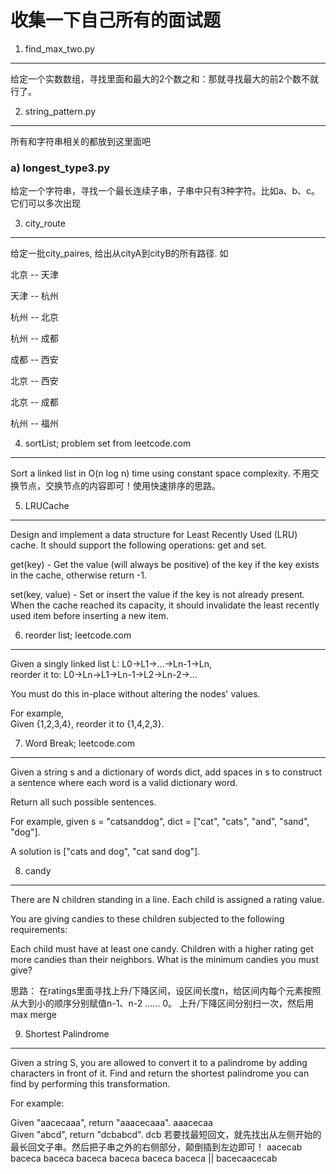 收集一下自己所有的面试题
==================================

1.  find_max_two.py
---------------------------------
给定一个实数数组，寻找里面和最大的2个数之和：那就寻找最大的前2个数不就行了。

2. string_pattern.py
--------------------------------
所有和字符串相关的都放到这里面吧	
### a) longest_type3.py
给定一个字符串，寻找一个最长连续子串，子串中只有3种字符。比如a、b、c。它们可以多次出现

3. city_route
--------------------------------
给定一批city_paires, 给出从cityA到cityB的所有路径.
如

北京 -- 天津

天津 -- 杭州

杭州 -- 北京

杭州 -- 成都

成都 -- 西安

北京 -- 西安

北京 -- 成都

杭州 -- 福州

4. sortList; problem set from leetcode.com
----------------------------
Sort a linked list in O(n log n) time using constant space complexity.
不用交换节点，交换节点的内容即可！使用快速排序的思路。

5. LRUCache
-----------------------------
Design and implement a data structure for Least Recently Used (LRU) cache. It should support the following operations: get and set.

get(key) - Get the value (will always be positive) of the key if the key exists in the cache, otherwise return -1.

set(key, value) - Set or insert the value if the key is not already present. When the cache reached its capacity, it should invalidate the least recently used item before inserting a new item.

6. reorder list; leetcode.com
---------------------------------
Given a singly linked list L: L0→L1→…→Ln-1→Ln, <br/>
reorder it to: L0→Ln→L1→Ln-1→L2→Ln-2→…<br/>

You must do this in-place without altering the nodes' values.

For example,<br/>
Given {1,2,3,4}, reorder it to {1,4,2,3}.

7. Word Break; leetcode.com
----------------------------------
Given a string s and a dictionary of words dict, add spaces in s to construct a sentence where each word is a valid dictionary word.

Return all such possible sentences.

For example, given
s = "catsanddog",
dict = ["cat", "cats", "and", "sand", "dog"].

A solution is ["cats and dog", "cat sand dog"].

8.  candy
-----------------------------------
There are N children standing in a line. Each child is assigned a rating value.

You are giving candies to these children subjected to the following requirements:

Each child must have at least one candy.
Children with a higher rating get more candies than their neighbors.
What is the minimum candies you must give?

思路：
在ratings里面寻找上升/下降区间，设区间长度n，给区间内每个元素按照从大到小的顺序分别赋值n-1、n-2 …… 0。
上升/下降区间分别扫一次，然后用max merge

9. Shortest Palindrome
----------------------------------
Given a string S, you are allowed to convert it to a palindrome by adding characters in front of it. Find and return the 
shortest palindrome you can find by performing this transformation.

For example:

Given "aacecaaa", return "aaacecaaa".
       aaacecaa   
Given "abcd", return "dcbabcd".
       dcb 
若要找最短回文，就先找出从左侧开始的最长回文子串。然后把子串之外的右侧部分，颠倒插到左边即可！
       aacecab
       baceca
      baceca
     baceca
    baceca
   baceca
  baceca
      ||
bacecaacecab    
                   
       